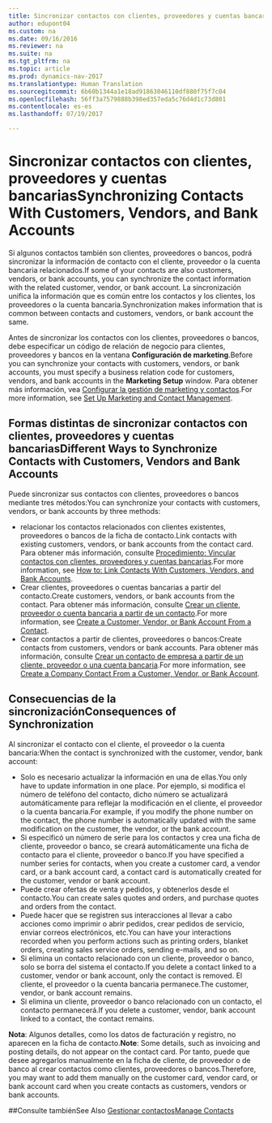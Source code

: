 ```yaml
---
title: Sincronizar contactos con clientes, proveedores y cuentas bancarias
author: edupont04
ms.custom: na
ms.date: 09/16/2016
ms.reviewer: na
ms.suite: na
ms.tgt_pltfrm: na
ms.topic: article
ms.prod: dynamics-nav-2017
ms.translationtype: Human Translation
ms.sourcegitcommit: 6b60b1344a1e18ad91863046110df880f75f7c04
ms.openlocfilehash: 56ff3a7579888b398ed357eda5c76d4d1c73d801
ms.contentlocale: es-es
ms.lasthandoff: 07/19/2017

---
```

# <a name="synchronizing-contacts-with-customers-vendors-and-bank-accounts"></a><span data-ttu-id="56da0-102">Sincronizar contactos con clientes, proveedores y cuentas bancarias</span><span class="sxs-lookup"><span data-stu-id="56da0-102">Synchronizing Contacts With Customers, Vendors, and Bank Accounts</span></span>
<span data-ttu-id="56da0-103">Si algunos contactos también son clientes, proveedores o bancos, podrá sincronizar la información de contacto con el cliente, proveedor o la cuenta bancaria relacionados.</span><span class="sxs-lookup"><span data-stu-id="56da0-103">If some of your contacts are also customers, vendors, or bank accounts, you can synchronize the contact information with the related customer, vendor, or bank account.</span></span> <span data-ttu-id="56da0-104">La sincronización unifica la información que es común entre los contactos y los clientes, los proveedores o la cuenta bancaria.</span><span class="sxs-lookup"><span data-stu-id="56da0-104">Synchronization makes information that is common between contacts and customers, vendors, or bank account the same.</span></span>  

<span data-ttu-id="56da0-105">Antes de sincronizar los contactos con los clientes, proveedores o bancos, debe especificar un código de relación de negocio para clientes, proveedores y bancos en la ventana **Configuración de marketing**.</span><span class="sxs-lookup"><span data-stu-id="56da0-105">Before you can synchronize your contacts with customers, vendors, or bank accounts, you must specify a business relation code for customers, vendors, and bank accounts in the **Marketing Setup** window.</span></span> <span data-ttu-id="56da0-106">Para obtener más información, vea [Configurar la gestión de marketing y contactos](marketing-setup-marketing.md).</span><span class="sxs-lookup"><span data-stu-id="56da0-106">For more information, see [Set Up Marketing and Contact Management](marketing-setup-marketing.md).</span></span>

## <a name="different-ways-to-synchronize-contacts-with-customers-vendors-and-bank-accounts"></a><span data-ttu-id="56da0-107">Formas distintas de sincronizar contactos con clientes, proveedores y cuentas bancarias</span><span class="sxs-lookup"><span data-stu-id="56da0-107">Different Ways to Synchronize Contacts with Customers, Vendors and Bank Accounts</span></span>
<span data-ttu-id="56da0-108">Puede sincronizar sus contactos con clientes, proveedores o bancos mediante tres métodos:</span><span class="sxs-lookup"><span data-stu-id="56da0-108">You can synchronize your contacts with customers, vendors, or bank accounts by three methods:</span></span>

* <span data-ttu-id="56da0-109">relacionar los contactos relacionados con clientes existentes, proveedores o bancos de la ficha de contacto.</span><span class="sxs-lookup"><span data-stu-id="56da0-109">Link contacts with existing customers, vendors, or bank accounts from the contact card.</span></span> <span data-ttu-id="56da0-110">Para obtener más información, consulte [Procedimiento: Vincular contactos con clientes, proveedores y cuentas bancarias](marketing-how-link-contact.md).</span><span class="sxs-lookup"><span data-stu-id="56da0-110">For more information, see [How to: Link Contacts With Customers, Vendors, and Bank Accounts](marketing-how-link-contact.md).</span></span>
* <span data-ttu-id="56da0-111">Crear clientes, proveedores o cuentas bancarias a partir del contacto.</span><span class="sxs-lookup"><span data-stu-id="56da0-111">Create customers, vendors, or bank accounts from the contact.</span></span> <span data-ttu-id="56da0-112">Para obtener más información, consulte [Crear un cliente, proveedor o cuenta bancaria a partir de un contacto](marketing-how-create-contacts-new-customers-vendors-bank-accounts.md).</span><span class="sxs-lookup"><span data-stu-id="56da0-112">For more information, see [Create a Customer, Vendor, or Bank Account From a Contact](marketing-how-create-contacts-new-customers-vendors-bank-accounts.md).</span></span>
*  <span data-ttu-id="56da0-113">Crear contactos a partir de clientes, proveedores o bancos:</span><span class="sxs-lookup"><span data-stu-id="56da0-113">Create contacts from customers, vendors or bank accounts.</span></span> <span data-ttu-id="56da0-114">Para obtener más información, consulte [Crear un contacto de empresa a partir de un cliente, proveedor o una cuenta bancaria](marketing-how-create-contact-companies.md).</span><span class="sxs-lookup"><span data-stu-id="56da0-114">For more information, see [Create a Company Contact From a Customer, Vendor, or Bank Account](marketing-how-create-contact-companies.md).</span></span>

## <a name="consequences-of-synchronization"></a><span data-ttu-id="56da0-115">Consecuencias de la sincronización</span><span class="sxs-lookup"><span data-stu-id="56da0-115">Consequences of Synchronization</span></span>
<span data-ttu-id="56da0-116">Al sincronizar el contacto con el cliente, el proveedor o la cuenta bancaria:</span><span class="sxs-lookup"><span data-stu-id="56da0-116">When the contact is synchronized with the customer, vendor, bank account:</span></span>

* <span data-ttu-id="56da0-117">Solo es necesario actualizar la información en una de ellas.</span><span class="sxs-lookup"><span data-stu-id="56da0-117">You only have to update information in one place.</span></span> <span data-ttu-id="56da0-118">Por ejemplo, si modifica el número de teléfono del contacto, dicho número se actualizará automáticamente para reflejar la modificación en el cliente, el proveedor o la cuenta bancaria.</span><span class="sxs-lookup"><span data-stu-id="56da0-118">For example, if you modify the phone number on the contact, the phone number is automatically updated with the same modification on the customer, the vendor, or the bank account.</span></span>
* <span data-ttu-id="56da0-119">Si especificó un número de serie para los contactos y crea una ficha de cliente, proveedor o banco, se creará automáticamente una ficha de contacto para el cliente, proveedor o banco.</span><span class="sxs-lookup"><span data-stu-id="56da0-119">If you have specified a number series for contacts, when you create a customer card, a vendor card, or a bank account card, a contact card is automatically created for the customer, vendor or bank account.</span></span>
* <span data-ttu-id="56da0-120">Puede crear ofertas de venta y pedidos, y obtenerlos desde el contacto.</span><span class="sxs-lookup"><span data-stu-id="56da0-120">You can create sales quotes and orders, and purchase quotes and orders from the contact.</span></span>
*  <span data-ttu-id="56da0-121">Puede hacer que se registren sus interacciones al llevar a cabo acciones como imprimir o abrir pedidos, crear pedidos de servicio, enviar correos electrónicos, etc.</span><span class="sxs-lookup"><span data-stu-id="56da0-121">You can have your interactions recorded when you perform actions such as printing orders, blanket orders, creating sales service orders, sending e-mails, and so on.</span></span>
* <span data-ttu-id="56da0-122">Si elimina un contacto relacionado con un cliente, proveedor o banco, solo se borra del sistema el contacto.</span><span class="sxs-lookup"><span data-stu-id="56da0-122">If you delete a contact linked to a customer, vendor or bank account, only the contact is removed.</span></span> <span data-ttu-id="56da0-123">El cliente, el proveedor o la cuenta bancaria permanece.</span><span class="sxs-lookup"><span data-stu-id="56da0-123">The customer, vendor, or bank account remains.</span></span>
* <span data-ttu-id="56da0-124">Si elimina un cliente, proveedor o banco relacionado con un contacto, el contacto permanecerá.</span><span class="sxs-lookup"><span data-stu-id="56da0-124">If you delete a customer, vendor, bank account linked to a contact, the contact remains.</span></span>

<span data-ttu-id="56da0-125">**Nota**: Algunos detalles, como los datos de facturación y registro, no aparecen en la ficha de contacto.</span><span class="sxs-lookup"><span data-stu-id="56da0-125">**Note**: Some details, such as invoicing and posting details, do not appear on the contact card.</span></span> <span data-ttu-id="56da0-126">Por tanto, puede que desee agregarlos manualmente en la ficha de cliente, de proveedor o de banco al crear contactos como clientes, proveedores o bancos.</span><span class="sxs-lookup"><span data-stu-id="56da0-126">Therefore, you may want to add them manually on the customer card, vendor card, or bank account card when you create contacts as customers, vendors or bank accounts.</span></span>

##<a name="see-also"></a><span data-ttu-id="56da0-127">Consulte también</span><span class="sxs-lookup"><span data-stu-id="56da0-127">See Also</span></span>
[<span data-ttu-id="56da0-128">Gestionar contactos</span><span class="sxs-lookup"><span data-stu-id="56da0-128">Manage Contacts</span></span>](marketing-contacts.md)

